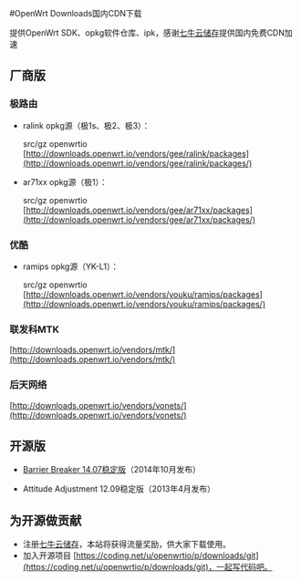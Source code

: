 #OpenWrt Downloads国内CDN下载

提供OpenWrt SDK、opkg软件仓库、ipk，感谢[七牛云储存](https://portal.qiniu.com/signup?code=3lafkpsz7yes1)提供国内免费CDN加速

## 厂商版

### 极路由

* ralink opkg源（极1s、极2、极3）：

    src/gz openwrtio [http://downloads.openwrt.io/vendors/gee/ralink/packages](http://downloads.openwrt.io/vendors/gee/ralink/packages/)
 
* ar71xx opkg源（极1）：

    src/gz openwrtio [http://downloads.openwrt.io/vendors/gee/ar71xx/packages](http://downloads.openwrt.io/vendors/gee/ar71xx/packages/)

### 优酷

* ramips opkg源（YK-L1）：

    src/gz openwrtio [http://downloads.openwrt.io/vendors/youku/ramips/packages](http://downloads.openwrt.io/vendors/youku/ramips/packages/)

### 联发科MTK

[http://downloads.openwrt.io/vendors/mtk/](http://downloads.openwrt.io/vendors/mtk/)

### 后天网络

[http://downloads.openwrt.io/vendors/vonets/](http://downloads.openwrt.io/vendors/vonets/)

## 开源版

* [Barrier Breaker 14.07稳定版](http://downloads.openwrt.io/barrier_breaker/14.07/)（2014年10月发布）

* Attitude Adjustment 12.09稳定版（2013年4月发布）

## 为开源做贡献

* 注册[七牛云储存](https://portal.qiniu.com/signup?code=3lafkpsz7yes1)，本站将获得流量奖励，供大家下载使用。
* 加入开源项目 [https://coding.net/u/openwrtio/p/downloads/git](https://coding.net/u/openwrtio/p/downloads/git)，一起写代码吧。
